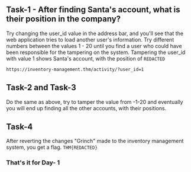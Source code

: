 ## Task-1 - After finding Santa's account, what is their position in the company?

Try changing the user_id value in the address bar, and you'll see that the web application tries to load another user's information. Try different numbers between the values 1 - 20 
until you find a user who could have been responsible for the tampering on the system. Tampering the user_id with value 1 shows Santa's account, with the position of ```REDACTED```  

```
https://inventory-management.thm/activity/?user_id=1
```

## Task-2 and Task-3

Do the same as above, try to tamper the value from -1-20 and eventually you will end up finding all the other accounts, with their positions.

## Task-4

After reverting the changes "Grinch" made to the inventory management system, you get a flag.
```THM{REDACTED}```

<h3><b>That's it for Day- 1</b></h3>

